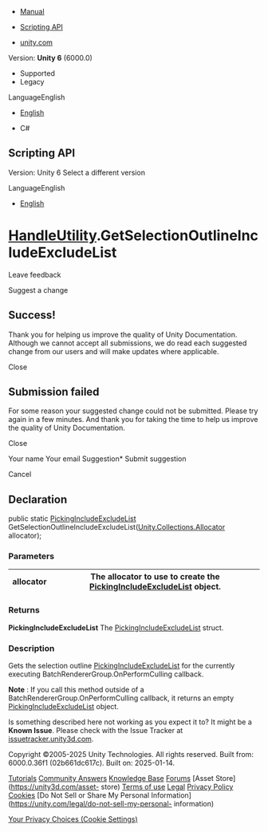[ ]()

  * [Manual](../Manual/index.html)
  * [Scripting API](../ScriptReference/index.html)

  * [unity.com](https://unity.com/)

Version: **Unity 6** (6000.0)

  * Supported
  * Legacy

LanguageEnglish

  * [English]()

  * C#

[ ](https://docs.unity3d.com)

## Scripting API

Version: Unity 6 Select a different version

LanguageEnglish

  * [English]()

#  [HandleUtility](HandleUtility.html).GetSelectionOutlineIncludeExcludeList

Leave feedback

Suggest a change

## Success!

Thank you for helping us improve the quality of Unity Documentation. Although
we cannot accept all submissions, we do read each suggested change from our
users and will make updates where applicable.

Close

## Submission failed

For some reason your suggested change could not be submitted. Please <a>try
again</a> in a few minutes. And thank you for taking the time to help us
improve the quality of Unity Documentation.

Close

Your name Your email Suggestion* Submit suggestion

Cancel

[ ]()

## Declaration

public static [PickingIncludeExcludeList](PickingIncludeExcludeList.html)
GetSelectionOutlineIncludeExcludeList([Unity.Collections.Allocator](Unity.Collections.Allocator.html)
allocator);

### Parameters

allocator | The allocator to use to create the [PickingIncludeExcludeList](PickingIncludeExcludeList.html) object.  
---|---  
  
### Returns

**PickingIncludeExcludeList** The
[PickingIncludeExcludeList](PickingIncludeExcludeList.html) struct.

### Description

Gets the selection outline
[PickingIncludeExcludeList](PickingIncludeExcludeList.html) for the currently
executing BatchRendererGroup.OnPerformCulling callback.

**Note** : If you call this method outside of a
BatchRendererGroup.OnPerformCulling callback, it returns an empty
[PickingIncludeExcludeList](PickingIncludeExcludeList.html) object.

Is something described here not working as you expect it to? It might be a
**Known Issue**. Please check with the Issue Tracker at
[issuetracker.unity3d.com](https://issuetracker.unity3d.com).

Copyright ©2005-2025 Unity Technologies. All rights reserved. Built from:
6000.0.36f1 (02b661dc617c). Built on: 2025-01-14.

[Tutorials](https://unity3d.com/learn) [Community
Answers](https://answers.unity3d.com) [Knowledge
Base](https://support.unity3d.com/hc/en-us)
[Forums](https://forum.unity3d.com) [Asset Store](https://unity3d.com/asset-
store) [Terms of use](https://docs.unity3d.com/Manual/TermsOfUse.html)
[Legal](https://unity.com/legal) [Privacy
Policy](https://unity.com/legal/privacy-policy)
[Cookies](https://unity.com/legal/cookie-policy) [Do Not Sell or Share My
Personal Information](https://unity.com/legal/do-not-sell-my-personal-
information)

[Your Privacy Choices (Cookie Settings)](javascript:void\(0\);)


